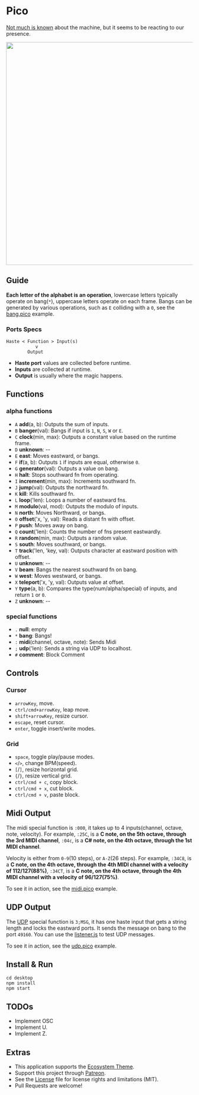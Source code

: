 # Pico

[Not much is known](http://wiki.xxiivv.com/Pico) about the machine, but it seems to be reacting to our presence.

<img src='https://raw.githubusercontent.com/hundredrabbits/Pico/master/PREVIEW.jpg' width="600"/>

## Guide

**Each letter of the alphabet is an operation**, lowercase letters typically operate on bang(`*`), uppercase letters operate on each frame. Bangs can be generated by various operations, such as `E` colliding with a `0`, see the [bang.pico](https://github.com/hundredrabbits/Pico/blob/master/examples/bang.pico) example.

### Ports Specs

```
Haste < Function > Input(s)
           v
        Output
```

- **Haste port** values are collected before runtime.
- **Inputs** are collected at runtime.
- **Output** is usually where the magic happens.

## Functions

### alpha functions

- `A` **add**(a, b): Outputs the sum of inputs.
- `B` **banger**(val): Bangs if input is `1`, `N`, `S`, `W` or `E`.
- `C` **clock**(min, max): Outputs a constant value based on the runtime frame.
- `D` **unknown**: --
- `E` **east**: Moves eastward, or bangs.
- `F` **if**(a, b): Outputs `1` if inputs are equal, otherwise `0`.
- `G` **generator**(val): Outputs a value on bang.
- `H` **halt**: Stops southward fn from operating.
- `I` **increment**(min, max): Increments southward fn.
- `J` **jump**(val): Outputs the northward fn.
- `K` **kill**: Kills southward fn.
- `L` **loop**('len): Loops a number of eastward fns.
- `M` **modulo**(val, mod): Outputs the modulo of inputs.
- `N` **north**: Moves Northward, or bangs.
- `O` **offset**('x, 'y, val): Reads a distant fn with offset.
- `P` **push**: Moves away on bang.
- `Q` **count**('len): Counts the number of fns present eastwardly.
- `R` **random**(min, max): Outputs a random value.
- `S` **south**: Moves southward, or bangs.
- `T` **track**('len, 'key, val): Outputs character at eastward position with offset.
- `U` **unknown**: --
- `V` **beam**: Bangs the nearest southward fn on bang.
- `W` **west**: Moves westward, or bangs.
- `X` **teleport**('x, 'y, val): Outputs value at offset.
- `Y` **type**(a, b): Compares the type(num/alpha/special) of inputs, and return `1` or `0`.
- `Z` **unknown**: --

### special functions

- `.` **null**: empty
- `*` **bang**: Bangs!
- `:` **midi**(channel, octave, note): Sends Midi
- `;` **udp**('len): Sends a string via UDP to localhost.
- `#` **comment**: Block Comment

## Controls

### Cursor

- `arrowKey`, move.
- `ctrl/cmd+arrowKey`, leap move.
- `shift+arrowKey`, resize cursor.
- `escape`, reset cursor.
- `enter`, toggle insert/write modes.

### Grid

- `space`, toggle play/pause modes.
- `<`/`>`, change BPM(speed).
- `[`/`]`, resize horizontal grid.
- `{`/`}`, resize vertical grid.
- `ctrl/cmd + c`, copy block.
- `ctrl/cmd + x`, cut block.
- `ctrl/cmd + v`, paste block.

## Midi Output

The midi special function is `:000`, it takes up to 4 inputs(channel, octave, note, velocity). For example, `:25C`, is a **C note, on the 5th octave, through the 3rd MIDI channel**, `:04c`, is a **C# note, on the 4th octave, through the 1st MIDI channel**. 

Velocity is either from `0-9`(10 steps), or `A-Z`(26 steps). For example, `:34C8`, is a **C note, on the 4th octave, through the 4th MIDI channel with a velocity of 112/127(88%)**, `:34CT`, is a **C note, on the 4th octave, through the 4th MIDI channel with a velocity of 96/127(75%)**. 

To see it in action, see the [midi.pico](https://github.com/hundredrabbits/Pico/blob/master/examples/midi.pico) example.

## UDP Output

The [UDP](https://nodejs.org/api/dgram.html#dgram_socket_send_msg_offset_length_port_address_callback) special function is `3;MSG`, it has one haste input that gets a string length and locks the eastward ports. It sends the message on bang to the port `49160`. You can use the [listener.js](https://github.com/hundredrabbits/Pico/blob/master/listener.js) to test UDP messages.

To see it in action, see the [udp.pico](https://github.com/hundredrabbits/Pico/blob/master/examples/udp.pico) example.

## Install & Run

```
cd desktop
npm install
npm start
```

## TODOs

- Implement OSC
- Implement U.
- Implement Z.

## Extras

- This application supports the [Ecosystem Theme](https://github.com/hundredrabbits/Themes).
- Support this project through [Patreon](https://patreon.com/100).
- See the [License](LICENSE.md) file for license rights and limitations (MIT).
- Pull Requests are welcome!
